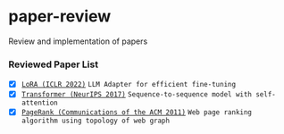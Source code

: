 # paper-review
Review and implementation of papers

### Reviewed Paper List
- [x] [`LoRA (ICLR 2022)`](https://arxiv.org/abs/2106.09685) `LLM Adapter for efficient fine-tuning`
- [x] [`Transformer (NeurIPS 2017)`](https://arxiv.org/abs/1706.03762) `Sequence-to-sequence model with self-attention`
- [x] [`PageRank (Communications of the ACM 2011)`](https://dl.acm.org/doi/10.1145/1953122.1953146) `Web page ranking algorithm using topology of web graph`
